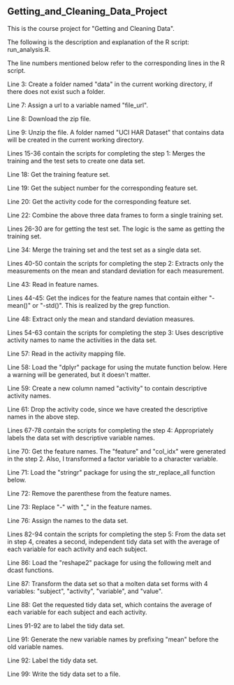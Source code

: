 ## Getting_and_Cleaning_Data_Project
This is the course project for "Getting and Cleaning Data".

The following is the description and explanation of the R script: run_analysis.R.

The line numbers mentioned below refer to the corresponding lines in the R script.


Line 3: Create a folder named "data" in the current working directory, if there does not exist such a folder. 

Line 7: Assign a url to a variable named "file_url".

Line 8: Download the zip file.

Line 9: Unzip the file. A folder named "UCI HAR Dataset" that contains data will be created in the current working directory.


Lines 15-36 contain the scripts for completing the step 1: Merges the training and the test sets to create one data set.

Line 18: Get the training feature set.

Line 19: Get the subject number for the corresponding feature set.

Line 20: Get the activity code for the corresponding feature set.

Line 22: Combine the above three data frames to form a single training set.

Lines 26-30 are for getting the test set. The logic is the same as getting the training set.

Line 34: Merge the training set and the test set as a single data set.


Lines 40-50 contain the scripts for completing the step 2: Extracts only the measurements on the mean and standard deviation for each measurement.

Line 43: Read in feature names.

Lines 44-45: Get the indices for the feature names that contain either "-mean()" or "-std()". This is realized by the grep function.

Line 48: Extract only the mean and standard deviation measures.


Lines 54-63 contain the scripts for completing the step 3: Uses descriptive activity names to name the activities in the data set.

Line 57: Read in the activity mapping file.

Line 58: Load the "dplyr" package for using the mutate function below. Here a warning will be generated, but it doesn't matter.

Line 59: Create a new column named "activity" to contain descriptive activity names.

Line 61: Drop the activity code, since we have created the descriptive names in the above step.


Lines 67-78 contain the scripts for completing the step 4: Appropriately labels the data set with descriptive variable names.

Line 70: Get the feature names. The "feature" and "col_idx" were generated in the step 2. Also, I transformed a factor variable to a character variable.

Line 71: Load the "stringr" package for using the str_replace_all function below.

Line 72: Remove the parenthese from the feature names.

Line 73: Replace "-" with "_" in the feature names.

Line 76: Assign the names to the data set.


Lines 82-94 contain the scripts for completing the step 5: From the data set in step 4, creates a second, independent tidy data set with the average of each variable for each activity and each subject.

Line 86: Load the "reshape2" package for using the following melt and dcast functions.

Line 87: Transform the data set so that a molten data set forms with 4 variables: "subject", "activity", "variable", and "value".

Line 88: Get the requested tidy data set, which contains the average of each variable for each subject and each activity.


Lines 91-92 are to label the tidy data set. 

Line 91: Generate the new variable names by prefixing "mean" before the old variable names.

Line 92: Label the tidy data set.


Line 99: Write the tidy data set to a file.

